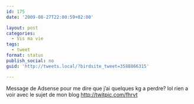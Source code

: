 ```yaml
---
id: 175
date: '2009-08-27T22:00:59+02:00'

layout: post
categories:
  - Vis ma vie
tags:
  - tweet
format: status
publish_social: no
guid: 'http://tweets.local/?birdsite_tweet=3588866315'

---
```


Message de Adsense pour me dire que j’ai quelques kg a perdre? lol rien a voir avec le sujet de mon blog http://twitpic.com/fhrvt
